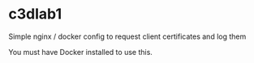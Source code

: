 # c3dlab1
Simple nginx / docker config to request client certificates and log them

You must have Docker installed to use this.
